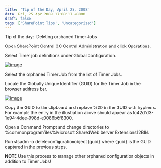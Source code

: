 ```yaml
---
title: 'Tip of the Day, April 25, 2008'
date: Fri, 25 Apr 2008 17:00:17 +0000
draft: false
tags: ['SharePoint Tips', 'Uncategorized']
---
```


Tip of the day:  Deleting orphaned Timer Jobs

Open SharePoint Central 3.0 Central Administration and click Operations.

Select Timer job definitions under Global Configuration.

[![image](https://msdnshared.blob.core.windows.net/media/TNBlogsFS/BlogFileStorage/blogs_technet/wbaer/WindowsLiveWriter/TipoftheDayApril252008_C4EA/image_thumb.png)](https://msdnshared.blob.core.windows.net/media/TNBlogsFS/BlogFileStorage/blogs_technet/wbaer/WindowsLiveWriter/TipoftheDayApril252008_C4EA/image_2.png)

Select the orphaned Timer Job from the list of Timer Jobs.

Locate the Globally Unique Identifier (GUID) for the Timer Job in the browser address bar.

[![image](https://msdnshared.blob.core.windows.net/media/TNBlogsFS/BlogFileStorage/blogs_technet/wbaer/WindowsLiveWriter/TipoftheDayApril252008_C4EA/image_thumb_1.png)](https://msdnshared.blob.core.windows.net/media/TNBlogsFS/BlogFileStorage/blogs_technet/wbaer/WindowsLiveWriter/TipoftheDayApril252008_C4EA/image_4.png)

Copy the GUID to the clipboard and replace %2D in the GUID with hyphens.  For example the entry in the illustration above should appear as fc42d1d3-1e94-4dee-998d-e0086b6f8300.

Open a Command Prompt and change directories to %commonprogramfiles%Microsoft SharedWeb Server Extensions12BIN.

Run stsadm -o deleteconfigurationobject {guid} where {guid} is the GUID captured in the previous steps.

**NOTE** Use this process to manage other orphaned configuration objects in addition to Timer Jobs!